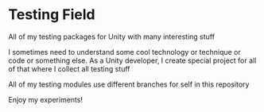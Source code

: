 # Testing Field
All of my testing packages for Unity with many interesting stuff

I sometimes need to understand some cool technology or technique or code or something else. As a Unity developer, I create special project for all of that where I collect all testing stuff

All of my testing modules use different branches for self in this repository

Enjoy my experiments!
